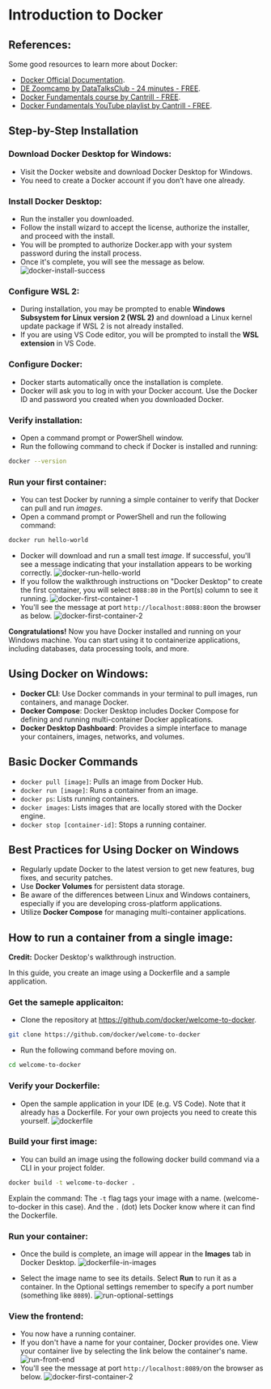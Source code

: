 # Introduction to Docker

## References:

Some good resources to learn more about Docker:
- [Docker Official Documentation](https://docs.docker.com/guides/get-started/).
- [DE Zoomcamp by DataTalksClub - 24 minutes - FREE](https://youtu.be/EYNwNlOrpr0?si=sqlXisduRe3plhkM).
- [Docker Fundamentals course by Cantrill - FREE](https://learn.cantrill.io/p/docker-fundamentals).
- [Docker Fundamentals YouTube playlist by Cantrill - FREE](https://www.youtube.com/playlist?list=PLTk5ZYSbd9Mg51szw21_75Hs1xUpGObDm).

## Step-by-Step Installation

### Download Docker Desktop for Windows:

- Visit the Docker website and download Docker Desktop for Windows.
- You need to create a Docker account if you don’t have one already.

### Install Docker Desktop:

- Run the installer you downloaded.
- Follow the install wizard to accept the license, authorize the installer, and proceed with the install.
- You will be prompted to authorize Docker.app with your system password during the install process.
- Once it's complete, you will see the message as below.
![docker-install-success](images/docker-install-success.png)

### Configure WSL 2:

- During installation, you may be prompted to enable **Windows Subsystem for Linux version 2 (WSL 2)** and download a Linux kernel update package if WSL 2 is not already installed.
- If you are using VS Code editor, you will be prompted to install the **WSL extension** in VS Code.

### Configure Docker:

- Docker starts automatically once the installation is complete.
- Docker will ask you to log in with your Docker account. Use the Docker ID and password you created when you downloaded Docker.

### Verify installation:

- Open a command prompt or PowerShell window.
- Run the following command to check if Docker is installed and running:
```bash
docker --version
```

### Run your first container:

- You can test Docker by running a simple container to verify that Docker can pull and run *images*.
- Open a command prompt or PowerShell and run the following command:
```bash
docker run hello-world
```
- Docker will download and run a small test *image*. If successful, you'll see a message indicating that your installation appears to be working correctly.
![docker-run-hello-world](images/docker-run-hello-world.png)
- If you follow the walkthrough instructions on "Docker Desktop" to create the first container, you will select `8088:80`⁠ in the Port(s) column to see it running.
![docker-first-container-1](images/docker-first-container-1.png)
- You'll see the message at port `http://localhost:8088:80`on the browser as below.
![docker-first-container-2](images/docker-first-container-2.png)


**Congratulations!** Now you have Docker installed and running on your Windows machine. You can start using it to containerize applications, including databases, data processing tools, and more.

## Using Docker on Windows:

- **Docker CLI**: Use Docker commands in your terminal to pull images, run containers, and manage Docker.
- **Docker Compose**: Docker Desktop includes Docker Compose for defining and running multi-container Docker applications.
- **Docker Desktop Dashboard**: Provides a simple interface to manage your containers, images, networks, and volumes.

## Basic Docker Commands
- `docker pull [image]`: Pulls an image from Docker Hub.
- `docker run [image]`: Runs a container from an image.
- `docker ps`: Lists running containers.
- `docker images`: Lists images that are locally stored with the Docker engine.
- `docker stop [container-id]`: Stops a running container.

## Best Practices for Using Docker on Windows

- Regularly update Docker to the latest version to get new features, bug fixes, and security patches.
- Use **Docker Volumes** for persistent data storage.
- Be aware of the differences between Linux and Windows containers, especially if you are developing cross-platform applications.
- Utilize **Docker Compose** for managing multi-container applications.

## How to run a container from a single image:

**Credit:** Docker Desktop's walkthrough instruction. 

In this guide, you create an image using a Dockerfile and a sample application.

### Get the sameple applicaiton:

- Clone the repository at https://github.com/docker/welcome-to-docker⁠.
```bash
git clone https://github.com/docker/welcome-to-docker
```
- Run the following command before moving on.
```bash
cd welcome-to-docker
```

### Verify your Dockerfile:

- Open the sample application in your IDE (e.g. VS Code). Note that it already has a Dockerfile. For your own projects you need to create this yourself.
![dockerfile](images/dockerfile.png)

### Build your first image:

- You can build an image using the following docker build command via a CLI in your project folder.

```bash
docker build -t welcome-to-docker .
```
Explain the command: The `-t` flag tags your image with a name. (welcome-to-docker in this case). And the `.` (dot) lets Docker know where it can find the Dockerfile.

### Run your container:

- Once the build is complete, an image will appear in the **Images** tab in Docker Desktop.
![dockerfile-in-images](images/dockerfile-in-images.png)

- Select the image name to see its details. Select **Run** to run it as a container. In the Optional settings remember to specify a port number (something like `8089`).
![run-optional-settings](images/run-optional-settings.png)

### View the frontend:

- You now have a running container. 
- If you don't have a name for your container, Docker provides one. View your container live by selecting the link below the container's name.
![run-front-end](images/run-front-end.png)
- You'll see the message at port `http://localhost:8089/`on the browser as below.
![docker-first-container-2](images/docker-first-container-2.png)

